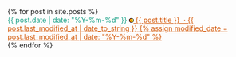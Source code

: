 <html lang="en">
<head>
  <meta charset="UTF-8">
  <meta name="viewport" content="width=device-width, initial-scale=1.0">
  <title>infoBAG</title>
</head>
<body>
  <main>
  <section>
    {% for post in site.posts %}
        <article>
<time datetime="{{ post.date | date: "%Y-%m-%d" }}" style="color: #16A085;">
  {{ post.date | date: "%Y-%m-%d" }}
  <a style="color:#D35400;" href="{{ post.url }}">
    <img src="https://raw.githubusercontent.com/marioseixas/marioseixas.github.io/main/assets/gold.ico" alt="favicon">
    {{ post.title }} &nbsp;&middot; {{ post.last_modified_at | date_to_string }}
    {% assign modified_date = post.last_modified_at | date: "%Y-%m-%d" %}
  </a>
</time>
        </article>
    {% endfor %}
  </section>
</main>
</body>
</html>
